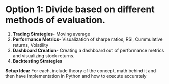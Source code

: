 
# Option 1: Divide based on different methods of evaluation. 
1. **Trading Strategies**- Moving average
1. **Performance Metrics**- Visualization of sharpe ratios, RSI, Cummulative returns, Volatility 
1. **Dashboard Creation**- Creating a dashboard out of performance metrics and visualizing stock returns. 
1. **Backtesting Strategies**

**Setup Idea:** For each, include theory of the concept, math behind it and then have implementation in Python and how to execute accurately

<h1>
  

  

